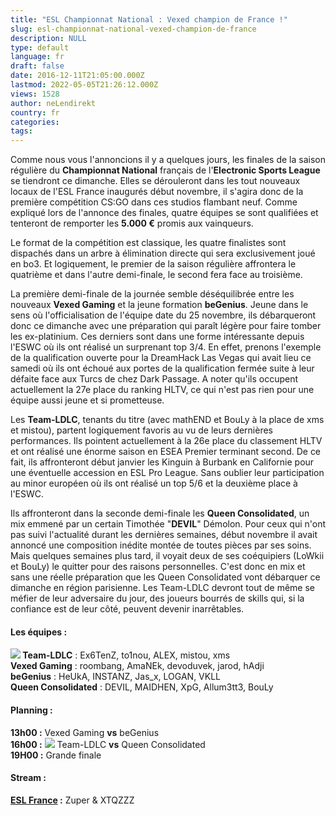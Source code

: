 ```yaml
---
title: "ESL Championnat National : Vexed champion de France !"
slug: esl-championnat-national-vexed-champion-de-france
description: NULL
type: default
language: fr
draft: false
date: 2016-12-11T21:05:00.000Z
lastmod: 2022-05-05T21:26:12.000Z
views: 1528
author: neLendirekt
country: fr
categories:
tags:
---
```

Comme nous vous l'annoncions il y a quelques jours, les finales de la saison régulière du **Championnat National** français de l'**Electronic Sports League** se tiendront ce dimanche. Elles se dérouleront dans les tout nouveaux locaux de l'ESL France inaugurés début novembre, il s'agira donc de la première compétition CS:GO dans ces studios flambant neuf. Comme expliqué lors de l'annonce des finales, quatre équipes se sont qualifiées et tenteront de remporter les **5.000 €** promis aux vainqueurs.

Le format de la compétition est classique, les quatre finalistes sont dispachés dans un arbre à élimination directe qui sera exclusivement joué en bo3\. Et logiquement, le premier de la saison régulière affrontera le quatrième et dans l'autre demi-finale, le second fera face au troisième.

La première demi-finale de la journée semble déséquilibrée entre les nouveaux **Vexed Gaming** et la jeune formation **beGenius**. Jeune dans le sens où l'officialisation de l'équipe date du 25 novembre, ils débarqueront donc ce dimanche avec une préparation qui paraît légère pour faire tomber les ex-platinium. Ces derniers sont dans une forme intéressante depuis l'ESWC où ils ont réalisé un surprenant top 3/4\. En effet, prenons l'exemple de la qualification ouverte pour la DreamHack Las Vegas qui avait lieu ce samedi où ils ont échoué aux portes de la qualification fermée suite à leur défaite face aux Turcs de chez Dark Passage. A noter qu'ils occupent actuellement la 27e place du ranking HLTV, ce qui n'est pas rien pour une équipe aussi jeune et si prometteuse.

Les **Team-LDLC**, tenants du titre (avec mathEND et BouLy à la place de xms et mistou), partent logiquement favoris au vu de leurs dernières performances. Ils pointent actuellement à la 26e place du classement HLTV et ont réalisé une énorme saison en ESEA Premier terminant second. De ce fait, ils affronteront début janvier les Kinguin à Burbank en Californie pour une éventuelle accession en ESL Pro League. Sans oublier leur participation au minor européen où ils ont réalisé un top 5/6 et la deuxième place à l'ESWC.

Ils affronteront dans la seconde demi-finale les **Queen Consolidated**, un mix emmené par un certain Timothée "**DEVIL**" Démolon. Pour ceux qui n'ont pas suivi l'actualité durant les dernières semaines, début novembre il avait annoncé une composition inédite montée de toutes pièces par ses soins. Mais quelques semaines plus tard, il voyait deux de ses coéquipiers (LoWkii et BouLy) le quitter pour des raisons personnelles. C'est donc en mix et sans une réelle préparation que les Queen Consolidated vont débarquer ce dimanche en région parisienne. Les Team-LDLC devront tout de même se méfier de leur adversaire du jour, des joueurs bourrés de skills qui, si la confiance est de leur côté, peuvent devenir inarrêtables.

#### **Les équipes :**

**![](/storage/countries/flag/europe_flag_580d21b984714.gif) Team-LDLC** : Ex6TenZ, to1nou, ALEX, mistou, xms  
**Vexed Gaming** : roombang, AmaNEk, devoduvek, jarod, hAdji  
**beGenius** : HeUkA, INSTANZ, Jas\_x, LOGAN, VKLL  
**Queen Consolidated** : DEVIL, MAIDHEN, XpG, Allum3tt3, BouLy

#### **Planning :**

**13h00 :** Vexed Gaming **vs** beGenius  
**16h00 :** ![](/storage/countries/flag/europe_flag_580d21b984714.gif) Team-LDLC **vs** Queen Consolidated  
**19H00 :**  Grande finale

#### **Stream :**

**[ESL France](https://www.twitch.tv/esl%5Fcsgo%5Ffr) :** Zuper & XTQZZZ
